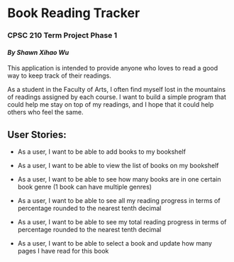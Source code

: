 # Book Reading Tracker
### CPSC 210 Term Project Phase 1
#### *By Shawn Xihao Wu*


This application is intended to provide anyone who loves to read a good way 
to keep track of their readings.

As a student in the Faculty of Arts, I often find myself lost in 
the mountains of readings assigned by each course. I want to build a simple program 
that could help me stay on top of my readings, and I hope that it could 
help others who feel the same.


## User Stories:

- As a user, I want to be able to add books to my bookshelf

- As a user, I want to be able to view the list of books on my bookshelf
- As a user, I want to be able to see how many books are in one certain book genre (1 book can have multiple genres)

- As a user, I want to be able to see all my reading progress in terms of percentage rounded to the nearest tenth decimal
- As a user, I want to be able to see my total reading progress in terms of percentage rounded to the nearest tenth decimal

- As a user, I want to be able to select a book and update how many pages I have read for this book
